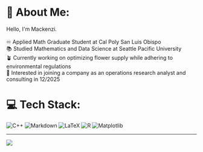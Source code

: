 # :cherry_blossom: About Me:
Hello, I'm Mackenzi. <br><br>:infinity: Applied Math Graduate Student at Cal Poly San Luis Obispo<br>:books: Studied Mathematics and Data Science at Seattle Pacific University<br>:potted_plant: Currently working on optimizing flower supply while adhering to environmental regulations<br>:office: Interested in joining a company as an operations research analyst and consulting in 12/2025


# 💻 Tech Stack:
![C++](https://img.shields.io/badge/c++-%2300599C.svg?style=for-the-badge&logo=c%2B%2B&logoColor=white) ![Markdown](https://img.shields.io/badge/markdown-%23000000.svg?style=for-the-badge&logo=markdown&logoColor=white) ![LaTeX](https://img.shields.io/badge/latex-%23008080.svg?style=for-the-badge&logo=latex&logoColor=white) ![R](https://img.shields.io/badge/r-%23276DC3.svg?style=for-the-badge&logo=r&logoColor=white) ![Matplotlib](https://img.shields.io/badge/Matplotlib-%23ffffff.svg?style=for-the-badge&logo=Matplotlib&logoColor=black)


---
[![](https://visitcount.itsvg.in/api?id=MackenziM&icon=0&color=0)](https://visitcount.itsvg.in)

<!-- Proudly created with GPRM ( https://gprm.itsvg.in ) -->
